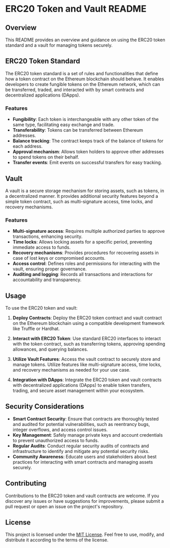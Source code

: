 # ERC20 Token and Vault README

## Overview

This README provides an overview and guidance on using the ERC20 token standard and a vault for managing tokens securely.

## ERC20 Token Standard

The ERC20 token standard is a set of rules and functionalities that define how a token contract on the Ethereum blockchain should behave. It enables developers to create fungible tokens on the Ethereum network, which can be transferred, traded, and interacted with by smart contracts and decentralized applications (DApps).

### Features

- **Fungibility**: Each token is interchangeable with any other token of the same type, facilitating easy exchange and trade.
- **Transferability**: Tokens can be transferred between Ethereum addresses.
- **Balance tracking**: The contract keeps track of the balance of tokens for each address.
- **Approval mechanism**: Allows token holders to approve other addresses to spend tokens on their behalf.
- **Transfer events**: Emit events on successful transfers for easy tracking.

## Vault

A vault is a secure storage mechanism for storing assets, such as tokens, in a decentralized manner. It provides additional security features beyond a simple token contract, such as multi-signature access, time locks, and recovery mechanisms.

### Features

- **Multi-signature access**: Requires multiple authorized parties to approve transactions, enhancing security.
- **Time locks**: Allows locking assets for a specific period, preventing immediate access to funds.
- **Recovery mechanisms**: Provides procedures for recovering assets in case of lost keys or compromised accounts.
- **Access control**: Defines roles and permissions for interacting with the vault, ensuring proper governance.
- **Auditing and logging**: Records all transactions and interactions for accountability and transparency.

## Usage

To use the ERC20 token and vault:

1. **Deploy Contracts**: Deploy the ERC20 token contract and vault contract on the Ethereum blockchain using a compatible development framework like Truffle or Hardhat.

2. **Interact with ERC20 Token**: Use standard ERC20 interfaces to interact with the token contract, such as transferring tokens, approving spending allowances, and querying balances.

3. **Utilize Vault Features**: Access the vault contract to securely store and manage tokens. Utilize features like multi-signature access, time locks, and recovery mechanisms as needed for your use case.

4. **Integration with DApps**: Integrate the ERC20 token and vault contracts with decentralized applications (DApps) to enable token transfers, trading, and secure asset management within your ecosystem.

## Security Considerations

- **Smart Contract Security**: Ensure that contracts are thoroughly tested and audited for potential vulnerabilities, such as reentrancy bugs, integer overflows, and access control issues.
- **Key Management**: Safely manage private keys and account credentials to prevent unauthorized access to funds.
- **Regular Audits**: Conduct regular security audits of contracts and infrastructure to identify and mitigate any potential security risks.
- **Community Awareness**: Educate users and stakeholders about best practices for interacting with smart contracts and managing assets securely.

## Contributing

Contributions to the ERC20 token and vault contracts are welcome. If you discover any issues or have suggestions for improvements, please submit a pull request or open an issue on the project's repository.

## License

This project is licensed under the [MIT License](LICENSE). Feel free to use, modify, and distribute it according to the terms of the license.

